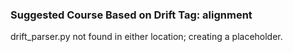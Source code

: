 ### Suggested Course Based on Drift Tag: alignment

drift_parser.py not found in either location; creating a placeholder.
